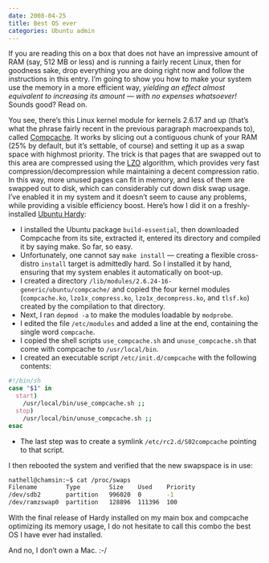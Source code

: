 ```yaml
---
date: 2008-04-25
title: Best OS ever
categories: Ubuntu admin
---
```


If you are reading this on a box that does not have an impressive amount of RAM (say, 512 MB or less) and is running a fairly recent Linux, then for goodness sake, drop everything you are doing right now and follow the instructions in this entry. I’m going to show you how to make your system use the memory in a more efficient way, _yielding an effect almost equivalent to increasing its amount — with no expenses whatsoever!_ Sounds good? Read on.

You see, there’s this Linux kernel module for kernels 2.6.17 and up (that’s what the phrase fairly recent in the previous paragraph macroexpands to), called [Compcache][1]. It works by slicing out a contiguous chunk of your RAM (25% by default, but it’s settable, of course) and setting it up as a swap space with highmost priority. The trick is that pages that are swapped out to this area are compressed using the [LZO][2] algorithm, which provides very fast compression/decompression while maintaining a decent compression ratio. In this way, more unused pages can fit in memory, and less of them are swapped out to disk, which can considerably cut down disk swap usage. I’ve enabled it in my system and it doesn’t seem to cause any problems, while providing a visible efficiency boost. Here’s how I did it on a freshly-installed [Ubuntu Hardy][3]:

- I installed the Ubuntu package `build-essential`, then downloaded Compcache from its site, extracted it, entered its directory and compiled it by saying make. So far, so easy.
- Unfortunately, one cannot say `make install` — creating a flexible cross-distro `install` target is admittedly hard. So I installed it by hand, ensuring that my system enables it automatically on boot-up.
- I created a directory `/lib/modules/2.6.24-16-generic/ubuntu/compcache/` and copied the four kernel modules (`compcache.ko`, `lzo1x_compress.ko`, `lzo1x_decompress.ko`, and `tlsf.ko`) created by the compilation to that directory.
- Next, I ran `depmod -a` to make the modules loadable by `modprobe`.
- I edited the file `/etc/modules` and added a line at the end, containing the single word `compcache`.
- I copied the shell scripts `use_compcache.sh` and `unuse_compcache.sh` that come with compcache to `/usr/local/bin`.
- I created an executable script `/etc/init.d/compcache` with the following contents:
```bash
#!/bin/sh
case "$1" in
  start)
    /usr/local/bin/use_compcache.sh ;;
  stop)
    /usr/local/bin/unuse_compcache.sh ;;
esac
```
- The last step was to create a symlink `/etc/rc2.d/S02compcache` pointing to that script.

I then rebooted the system and verified that the new swapspace is in use:

```bash
nathell@chamsin:~$ cat /proc/swaps
Filename        Type        Size    Used    Priority
/dev/sdb2       partition   996020  0       -1
/dev/ramzswap0  partition   128896  111396  100
```

With the final release of Hardy installed on my main box and compcache optimizing its memory usage, I do not hesitate to call this combo the best OS I have ever had installed.

And no, I don’t own a Mac. :-/

 [1]: http://code.google.com/p/compcache
 [2]: http://www.oberhumer.com/opensource/lzo/
 [3]: http://www.ubuntu.com/products/whatisubuntu/804features/
